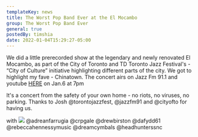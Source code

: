 ```yaml
---
templateKey: news
title: The Worst Pop Band Ever at the El Mocambo
group: The Worst Pop Band Ever
general: true
postedBy: timshia
date: 2022-01-04T15:29:27-05:00
---
```

We did a little prerecorded show at the legendary and newly renovated El Mocambo, as part of the City of Toronto and TD Toronto Jazz Festival's - “City of Culture” initiative highlighting different parts of the city. We got to highlight my fave - Chinatown. The concert airs on Jazz Fm 91.1 and youtube [HERE](https://youtu.be/gpgtA1usM3Q) on Jan.6 at 7pm

It's a concert from the safety of your own home - no riots, no viruses, no parking. Thanks to Josh @torontojazzfest, @jazzfm91 and @cityofto for having us. 

with ![](https://scontent.fybz2-1.fna.fbcdn.net/v/t39.30808-6/271427078_10159999640596823_3741222316002020967_n.jpg?_nc_cat=101&ccb=1-5&_nc_sid=a26aad&_nc_ohc=0MoTj2AGwvgAX94AvD1&_nc_ht=scontent.fybz2-1.fna&oh=00_AT-1eRXEkgWbzqvuZHATPzl2ltoRFF70kMhqO-9glRAOtQ&oe=61D8D7A4)
@adreanfarrugia @crpgale @drewbirston @dafydd61 @rebeccahennessymusic @dreamcymbals @headhunterssnc